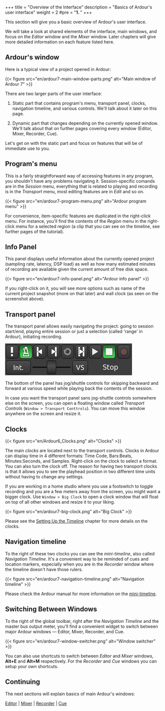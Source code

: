 +++
title = "Overview of the Interface"
description = "Basics of Ardour's user interface"
weight = 2
#pre = "<b>1. </b>"
+++

This section will give you a basic overview of Ardour's user interface.

We will take a look at shared elements of the interface, main windows, and focus
on the _Editor_ window and the _Mixer_ window. Later chapters will give more
detailed information on each feature listed here.

## Ardour's window

Here is a typical view of a project opened in Ardour:

{{< figure src="en/ardour7-main-window-parts.png" alt="Main window of Ardour 7" >}}

There are two larger parts of the user interface:

1. Static part that contains program's menu, transport panel, clocks, navigation
timeline, and various controls. We'll talk about it later on this page.

2. Dynamic part that changes depending on the currently opened window. We'll
talk about that on further pages covering every window (Editor, Mixer, Recorder,
Cue).

Let's get on with the static part and focus on features that will be of
immediate use to you.

## Program's menu

This is a fairly straightforward way of accessing features in any program, you
shouldn't have any problems navigating it. Session-specific comands are in the
_Session_ menu, everything that is related to playing and recording is in the
_Transport_ menu, most editing features are in _Edit_ and so on.

{{< figure src="en/ardour7-program-menu.png" alt="Ardour program menu" >}}

For convenience, item-specific features are duplicated in the right-click menu.
For instance, you'll find the contents of the _Region_ menu in the right-click
menu for a selected region (a clip that you can see on the timeline, see further
pages of the tutorial).

## Info Panel

This panel displays useful information about the currently opened project
(sampling rate, latency, DSP load) as well as how many estimated minutes of
recording are available given the current amount of free disk space.

{{< figure src="en/ardour7-info-panel.png" alt="Ardour info panel" >}}

If you right-click on it, you will see more options such as name of the current
project snapshot (more on that later) and wall clock (as seen on the screenshot
above).

## Transport panel

The transport panel allows easily navigating the project: going to session
start/end, playing entire session or just a selection (called 'range' in
Ardour), initiating recording.

![Transport Panel](en/ardour7-transport-panel.png)

The bottom of the panel has jog/shuttle controls for skipping backward and
forward at various speed while playing back the contents of the session.

In case you want the transport panel sans jog-shuttle controls somewhere else on
the screen, you can open a floating window called _Transport Controls_
(`Window > Transport Conttrols`). You can move this window anywhere on the
screen and resize it.

## Clocks

{{< figure src="en/Ardour6_Clocks.png" alt="Clocks" >}}

The main _clocks_ are located next to the transport controls. Clocks in Ardour
can display time in 4 different formats: Time Code, Bars:Beats, Minutes:Seconds,
and Samples. Right-click on the clock to select a format. You can also turn the
clock off. The reason for having two transport clocks is that it allows you to
see the playhead position in two different time units without having to change
any settings.

If you are working in a home studio where you use a footswitch to toggle
recording and you are a few meters away from the screen, you might want a bigger
clock. Use `Window > Big Clock` to open a clock window that will float on top of
all other windows and resize it to your liking.

{{< figure src="en/ardour7-big-clock.png" alt="Big Clock" >}}

Please see the [Setting Up the Timeline](../setting-up-the-timeline) chapter
for more details on the clocks.

## Navigation timeline

To the right of these two clocks you can see the _mini-timeline_, also called
_Navigation Timeline_. It's a convenient way to be reminded of cues and location
markers, especially when you are in the _Recorder_ window where the timeline
doesn't have those rulers.

{{< figure src="en/ardour7-navigation-timeline.png" alt="Navigation timeline" >}}

Please check the Ardour manual for more information on the
[mini-timeline](https://manual.ardour.org/ardours-interface/mini-timeline/).

## Switching Between Windows

To the right of the global toolbar, right after the _Navigation Timeline_ and
the master bus output meter, you'll find a convenient widget to switch between
major Ardour windows — Editor, Mixer, Recorder, and Cue.

{{< figure src="en/ardour7-window-switcher.png" alt="Window switcher" >}}

You can also use shortcuts to switch between _Editor_ and _Mixer_ windows,
**Alt+E** and **Alt+M** respectively. For the _Recorder_ and _Cue_ windows you
can setup your own shortcuts.

## Continuing

The next sections will explain basics of main Ardour's windows:

[Editor](editor-window) | [Mixer](mixer-window) | [Recorder](recorder-window) |
[Cue](cue-window)
